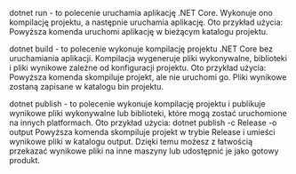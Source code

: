 dotnet run - to polecenie uruchamia aplikację .NET Core. Wykonuje ono kompilację projektu, a następnie uruchamia aplikację. Oto przykład użycia:
Powyższa komenda uruchomi aplikację w bieżącym katalogu projektu.

dotnet build - to polecenie wykonuje kompilację projektu .NET Core bez uruchamiania aplikacji. Kompilacja wygeneruje pliki wykonywalne, biblioteki i pliki wynikowe zależne od konfiguracji projektu. Oto przykład użycia:
Powyższa komenda skompiluje projekt, ale nie uruchomi go. Pliki wynikowe zostaną zapisane w katalogu bin projektu.

dotnet publish - to polecenie wykonuje kompilację projektu i publikuje wynikowe pliki wykonywalne lub biblioteki, które mogą zostać uruchomione na innych platformach. Oto przykład użycia:
dotnet publish -c Release -o output
Powyższa komenda skompiluje projekt w trybie Release i umieści wynikowe pliki w katalogu output. Dzięki temu możesz z łatwością przekazać wynikowe pliki na inne maszyny lub udostępnić je jako gotowy produkt.
